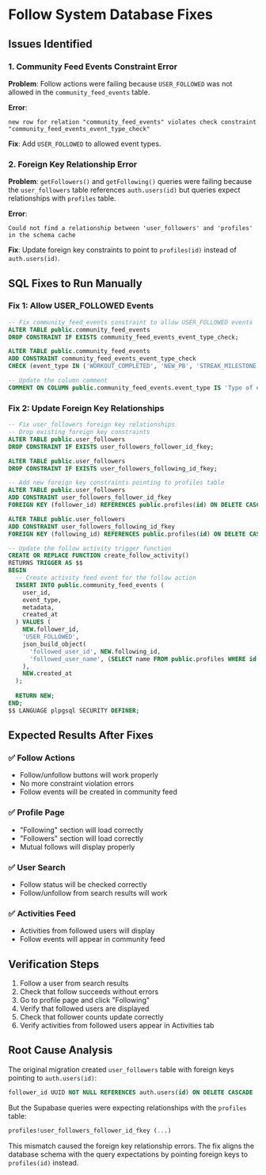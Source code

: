 # Follow System Database Fixes

## Issues Identified

### 1. Community Feed Events Constraint Error
**Problem**: Follow actions were failing because `USER_FOLLOWED` was not allowed in the `community_feed_events` table.

**Error**: 
```
new row for relation "community_feed_events" violates check constraint "community_feed_events_event_type_check"
```

**Fix**: Add `USER_FOLLOWED` to allowed event types.

### 2. Foreign Key Relationship Error
**Problem**: `getFollowers()` and `getFollowing()` queries were failing because the `user_followers` table references `auth.users(id)` but queries expect relationships with `profiles` table.

**Error**: 
```
Could not find a relationship between 'user_followers' and 'profiles' in the schema cache
```

**Fix**: Update foreign key constraints to point to `profiles(id)` instead of `auth.users(id)`.

## SQL Fixes to Run Manually

### Fix 1: Allow USER_FOLLOWED Events
```sql
-- Fix community_feed_events constraint to allow USER_FOLLOWED events
ALTER TABLE public.community_feed_events 
DROP CONSTRAINT IF EXISTS community_feed_events_event_type_check;

ALTER TABLE public.community_feed_events 
ADD CONSTRAINT community_feed_events_event_type_check 
CHECK (event_type IN ('WORKOUT_COMPLETED', 'NEW_PB', 'STREAK_MILESTONE', 'NEW_POST', 'USER_FOLLOWED'));

-- Update the column comment
COMMENT ON COLUMN public.community_feed_events.event_type IS 'Type of event: WORKOUT_COMPLETED, NEW_PB, STREAK_MILESTONE, NEW_POST, USER_FOLLOWED';
```

### Fix 2: Update Foreign Key Relationships
```sql
-- Fix user_followers foreign key relationships
-- Drop existing foreign key constraints
ALTER TABLE public.user_followers 
DROP CONSTRAINT IF EXISTS user_followers_follower_id_fkey;

ALTER TABLE public.user_followers 
DROP CONSTRAINT IF EXISTS user_followers_following_id_fkey;

-- Add new foreign key constraints pointing to profiles table
ALTER TABLE public.user_followers 
ADD CONSTRAINT user_followers_follower_id_fkey 
FOREIGN KEY (follower_id) REFERENCES public.profiles(id) ON DELETE CASCADE;

ALTER TABLE public.user_followers 
ADD CONSTRAINT user_followers_following_id_fkey 
FOREIGN KEY (following_id) REFERENCES public.profiles(id) ON DELETE CASCADE;

-- Update the follow activity trigger function
CREATE OR REPLACE FUNCTION create_follow_activity()
RETURNS TRIGGER AS $$
BEGIN
  -- Create activity feed event for the follow action
  INSERT INTO public.community_feed_events (
    user_id,
    event_type,
    metadata,
    created_at
  ) VALUES (
    NEW.follower_id,
    'USER_FOLLOWED',
    json_build_object(
      'followed_user_id', NEW.following_id,
      'followed_user_name', (SELECT name FROM public.profiles WHERE id = NEW.following_id)
    ),
    NEW.created_at
  );
  
  RETURN NEW;
END;
$$ LANGUAGE plpgsql SECURITY DEFINER;
```

## Expected Results After Fixes

### ✅ Follow Actions
- Follow/unfollow buttons will work properly
- No more constraint violation errors
- Follow events will be created in community feed

### ✅ Profile Page
- "Following" section will load correctly
- "Followers" section will load correctly
- Mutual follows will display properly

### ✅ User Search
- Follow status will be checked correctly
- Follow/unfollow from search results will work

### ✅ Activities Feed
- Activities from followed users will display
- Follow events will appear in community feed

## Verification Steps

1. Follow a user from search results
2. Check that follow succeeds without errors
3. Go to profile page and click "Following"
4. Verify that followed users are displayed
5. Check that follower counts update correctly
6. Verify activities from followed users appear in Activities tab

## Root Cause Analysis

The original migration created `user_followers` table with foreign keys pointing to `auth.users(id)`:
```sql
follower_id UUID NOT NULL REFERENCES auth.users(id) ON DELETE CASCADE
```

But the Supabase queries were expecting relationships with the `profiles` table:
```sql
profiles!user_followers_follower_id_fkey (...)
```

This mismatch caused the foreign key relationship errors. The fix aligns the database schema with the query expectations by pointing foreign keys to `profiles(id)` instead. 